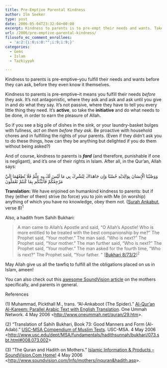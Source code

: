 ```yaml
---
title: Pre-Emptive Parental Kindness
author: Ilm Seeker
type: post
date: 2006-05-04T23:32:04+00:00
excerpt: Kindness to parents is to pre-empt their needs and wants. Take the initative and be proactive. Perform chores without being asked. Rights of parents.
url: /2006/pre-emptive-parental-kindness/
filosofo_ec_comment_enrollees:
  - 'a:2:{i:0;s:0:"";i:9;i:9;}'
categories:
  - Gems
  - Islam
  - Tazkiyyah

---
```

<p class="gem">
  Kindness to parents is pre-emptive&#8211;you fulfill their needs and wants before they can ask, before they even know it themselves.
</p>

Kindness to parents is pre-emptive&#8211;it means you fulfill their needs _before_ they ask. It&#8217;s not antagonistic, where they ask and ask and ask until you give in and do what they say. It&#8217;s not passive, where they have to tell you every little thing they need. It&#8217;s **active**, so take the **initiative** and do what needs to be done, in order to earn the pleasure of Allah.

So if you see a big pile of dishes in the sink, or your laundry-basket bulges with fullness, _act on them before they ask_. Be proactive with household chores and in fulfilling the rights of your parents. (Even if they didn&#8217;t ask you to do these things, how can they be anything but delighted if you do them without being asked?)
  
And of course, kindness to parents is **<dfn title="obligatory: performance results in reward, negligance may result in a punishment">fard</dfn>** (and therefore, punishable if one is negligant), and it&#8217;s one of their rights in Islam. After all, in the Qur&#8217;an, Allah says:

<div class="quran">
  وَوَصَّيْنَا الْإِنسَانَ بِوَالِدَيْهِ حُسْنًا وَإِن جَاهَدَاكَ لِتُشْرِكَ بِي مَا لَيْسَ لَكَ بِهِ عِلْمٌ فَلَا تُطِعْهُمَا إِلَيَّ مَرْجِعُكُمْ فَأُنَبِّئُكُم بِمَا كُنتُمْ تَعْمَلُونَ
</div>

**Translation:** We have enjoined on humankind kindness to parents: but if they (either of them) strive (to force) you to join with Me (in worship) anything of which you have no knowledge, obey them not. ([Surah Ankabut][1], verse 8)<sup>1</sup>

Also, a hadith from Sahih Bukhari:

> A man came to Allah&#8217;s Apostle and said, &#8220;O Allah&#8217;s Apostle! Who is more entitled to be treated with the best companionship by me?&#8221; The Prophet said, &#8220;Your mother.&#8221; The man said. &#8220;Who is next?&#8221; The Prophet said, &#8220;Your mother.&#8221; The man further said, &#8220;Who is next?&#8221; The Prophet said, &#8220;Your mother.&#8221; The man asked for the fourth time, &#8220;Who is next?&#8221; The Prophet said, &#8220;Your father. &#8221; [[Bukhari 8/73/2][2]]<sup>2</sup>

May Allah give us all the tawfiq to fulfill all the obligations placed on us in Islam, ameen!

You can also check out this [awesome SoundVision article][3] on the mothers specifically, and parents in general.

<div id="referencesTitle">
  References
</div>

<p class="reference">
  (1) Muhammad, Pickthall M., trans. “Al-Ankaboot (The Spider).” <u>Al-Qur’an Al-Kareem: Parallel Arabic Text with English Translation</u>. One Ummah Network. 4 May 2006 <<a href="http://www.oneummah.net/quran/29.htm">http://www.oneummah.net/quran/29.htm</a>>.
</p>

<p class="reference">
  (2) “Translation of Sahih Bukhari, Book 73: Good Manners and Form (Al-Adab).” <u>USC-MSA Compendium of Muslim Texts</u>. USC-MSA. 4 May 2006 <<a href="http://www.usc.edu/dept/MSA/fundamentals/hadithsunnah/bukhari/073.sbt.html#008.073.002">http://www.usc.edu/dept/MSA/fundamentals/hadithsunnah/bukhari/073.sbt.html#008.073.002</a>>
</p>

<p class="reference">
  (3) &#8220;The Quran and Hadith on Mothers.&#8221; <u>Islamic Information & Products &#8211; SoundVision.Com Home!</u> 4 May 2006 <<a href="http://www.soundvision.com/Info/mothers/inquran&#038;hadith.asp">http://www.soundvision.com/Info/mothers/inquran&hadith.asp</a>>.
</p>

 [1]: http://www.oneummah.net/quran/29.htm
 [2]: http://www.usc.edu/dept/MSA/fundamentals/hadithsunnah/bukhari/073.sbt.html#008.073.002
 [3]: http://www.soundvision.com/Info/mothers/inquran&hadith.asp